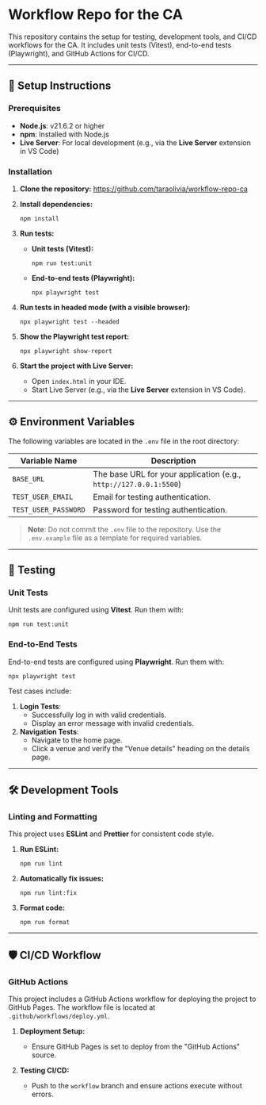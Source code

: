 # Workflow Repo for the CA

This repository contains the setup for testing, development tools, and CI/CD workflows for the CA. It includes unit tests (Vitest), end-to-end tests (Playwright), and GitHub Actions for CI/CD.

---

## 🚀 Setup Instructions

### Prerequisites

- **Node.js**: v21.6.2 or higher
- **npm**: Installed with Node.js
- **Live Server**: For local development (e.g., via the **Live Server** extension in VS Code)

### Installation

1. **Clone the repository:**
   https://github.com/taraolivia/workflow-repo-ca

1. **Install dependencies:**

   `npm install`

1. **Run tests:**

   - **Unit tests (Vitest):**

     `npm run test:unit`

   - **End-to-end tests (Playwright):**

     `npx playwright test`

1. **Run tests in headed mode (with a visible browser):**

   `npx playwright test --headed`

1. **Show the Playwright test report:**

   `npx playwright show-report`

1. **Start the project with Live Server:**

   - Open `index.html` in your IDE.
   - Start Live Server (e.g., via the **Live Server** extension in VS Code).

---

## ⚙️ Environment Variables

The following variables are located in the `.env` file in the root directory:

| Variable Name        | Description                                                       |
| -------------------- | ----------------------------------------------------------------- |
| `BASE_URL`           | The base URL for your application (e.g., `http://127.0.0.1:5500`) |
| `TEST_USER_EMAIL`    | Email for testing authentication.                                 |
| `TEST_USER_PASSWORD` | Password for testing authentication.                              |

> **Note**: Do not commit the `.env` file to the repository. Use the `.env.example` file as a template for required variables.

---

## 🧪 Testing

### Unit Tests

Unit tests are configured using **Vitest**. Run them with:

`npm run test:unit`

### End-to-End Tests

End-to-end tests are configured using **Playwright**. Run them with:

`npx playwright test`

Test cases include:

1.  **Login Tests**:
    - Successfully log in with valid credentials.
    - Display an error message with invalid credentials.
2.  **Navigation Tests**:
    - Navigate to the home page.
    - Click a venue and verify the "Venue details" heading on the details page.

---

## 🛠️ Development Tools

### Linting and Formatting

This project uses **ESLint** and **Prettier** for consistent code style.

1.  **Run ESLint:**

    `npm run lint`

2.  **Automatically fix issues:**

    `npm run lint:fix`

3.  **Format code:**

    `npm run format`

---

## 🛡️ CI/CD Workflow

### GitHub Actions

This project includes a GitHub Actions workflow for deploying the project to GitHub Pages. The workflow file is located at `.github/workflows/deploy.yml`.

1.  **Deployment Setup:**

    - Ensure GitHub Pages is set to deploy from the "GitHub Actions" source.

2.  **Testing CI/CD:**

    - Push to the `workflow` branch and ensure actions execute without errors.
